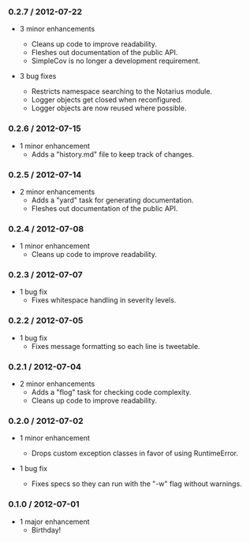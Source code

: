 ### 0.2.7 / 2012-07-22 ###

* 3 minor enhancements
  * Cleans up code to improve readability.
  * Fleshes out documentation of the public API.
  * SimpleCov is no longer a development requirement.

* 3 bug fixes
  * Restricts namespace searching to the Notarius module.
  * Logger objects get closed when reconfigured.
  * Logger objects are now reused where possible.

### 0.2.6 / 2012-07-15 ###

* 1 minor enhancement
  * Adds a "history.md" file to keep track of changes.

### 0.2.5 / 2012-07-14 ###

* 2 minor enhancements
  * Adds a "yard" task for generating documentation.
  * Fleshes out documentation of the public API.

### 0.2.4 / 2012-07-08 ###

* 1 minor enhancement
  * Cleans up code to improve readability.

### 0.2.3 / 2012-07-07 ###

* 1 bug fix
  * Fixes whitespace handling in severity levels.

### 0.2.2 / 2012-07-05 ###

* 1 bug fix
  * Fixes message formatting so each line is tweetable.

### 0.2.1 / 2012-07-04 ###

* 2 minor enhancements
  * Adds a "flog" task for checking code complexity.
  * Cleans up code to improve readability.

### 0.2.0 / 2012-07-02 ###

* 1 minor enhancement
  * Drops custom exception classes in favor of using RuntimeError.

* 1 bug fix
  * Fixes specs so they can run with the "-w" flag without warnings.

### 0.1.0 / 2012-07-01 ###

* 1 major enhancement
  * Birthday!

